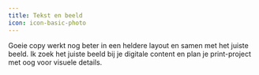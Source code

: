 ```yaml
---
title: Tekst en beeld
icon: icon-basic-photo
---
```


Goeie copy werkt nog beter in een heldere layout en samen met het juiste beeld. Ik zoek het juiste beeld bij je digitale content en plan je print-project met oog voor visuele details.